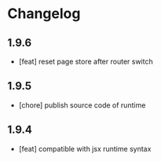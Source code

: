 # Changelog

## 1.9.6

- [feat] reset page store after router switch  

## 1.9.5

- [chore] publish source code of runtime

## 1.9.4

- [feat] compatible with jsx runtime syntax
